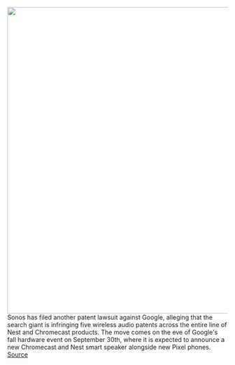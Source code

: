 <img src='https://cdn.vox-cdn.com/thumbor/HjxblRrBChzTpqqSchEI-MDojzY=/0x0:2040x1360/1200x800/filters:focal(696x503:1022x829)/cdn.vox-cdn.com/uploads/chorus_image/image/67553331/bfarsace_190826_3621_0021.0.jpg' width='700px' /><br/>
Sonos has filed another patent lawsuit against Google, alleging that the search giant is infringing five wireless audio patents across the entire line of Nest and Chromecast products. The move comes on the eve of Google's fall hardware event on September 30th, where it is expected to announce a new Chromecast and Nest smart speaker alongside new Pixel phones.
<a href='https://www.theverge.com/2020/9/29/21492671/sonos-google-patents-infringement-lawsuit-wireless-audio'> Source <a/>